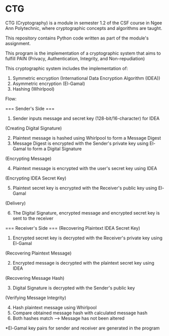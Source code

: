 # CTG

CTG (Cryptography) is a module in semester 1.2 of the CSF course in Ngee Ann Polytechnic, where cryptographic concepts and algorithms are taught.

This repository contains Python code written as part of the module's assignment.

This program is the implementation of a cryptographic system that aims to fulfill PAIN (Privacy, Authentication, Integrity, and Non-repudiation)

This cryptographic system includes the implementation of:
1. Symmetric encryption (International Data Encryption Algorithm (IDEA))
2. Asymmetric encryption (El-Gamal)
3. Hashing (Whirlpool)


Flow:

=== Sender's Side ===
1. Sender inputs message and secret key (128-bit/16-character) for IDEA


(Creating Digital Signature)

2. Plaintext message is hashed using Whirlpool to form a Message Digest
3. Message Digest is encrypted with the Sender's private key using El-Gamal to form a Digital Signature


(Encrypting Message)

4. Plaintext message is encrypted with the user's secret key using IDEA


(Encrypting IDEA Secret Key)

5. Plaintext secret key is encrypted with the Receiver's public key using El-Gamal


(Delivery)

6. The Digital Signature, encrypted message and encrypted secret key is sent to the receiver


=== Receiver's Side ===
(Recovering Plaintext IDEA Secret Key)

1. Encrypted secret key is decrypted with the Receiver's private key using El-Gamal


(Recovering Plaintext Message)

2. Encrypted message is decrypted with the plaintext secret key using IDEA


(Recovering Message Hash)

3. Digital Signature is decrypted with the Sender's public key


(Verifying Message Integrity)

4. Hash plaintext message using Whirlpool
5. Compare obtained message hash with calculated message hash
6. Both hashes match --> Message has not been altered


*El-Gamal key pairs for sender and receiver are generated in the program
